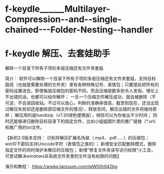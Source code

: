 # f-keydle______Multilayer-Compression--and--single-chained---Folder-Nesting--handler
# f-keydle 解压、去套娃助手

解除一个目录下所有子项的多层压缩还有文件夹套娃

简介：
软件可以解除一个目录下所有子项的多层压缩还有文件夹套娃，支持目标路径（也就是需要处理的文件夹）里有各种特殊记号、表情包；只要提前把所有的密码设置进去，即使每层压缩包的密码不同，而且压缩层数多到令人发指，理论上不出错的话，也都可以给你解开；
一旦一个压缩文件解压成功，就会被删除（不可逆，不会进回收站。不过可以放心，判断的准确率很高，截至到现在，还没出现过解压失败却还是删除原压缩文件的情况），释放空间，解压出错的文件将维持原样；
解压用的是bandizip（v7.30绿色便携版），相信可以为你省出不少时间；
同时还能够递归删除目标目录下的指定文件，比如小姐姐图片里的推广链接（*.url）和推广用的txt文件。

【新的2.0版本支持：
    识别并解压扩展名伪装（.mp4、.pdf……）的压缩包；
    win10下密码支持Unicode字符（表情包之类的）；
    新增安全匹配删除模式，删除指定文件的同时保护未解压的压缩包；
    新增“修复文件夹读写访问权限”小工具，可尝试解决windows非系统文件夹里的文件没有权限的问题】

演示和教程：
https://wwkq.lanzoum.com/iieWG0r642bg
